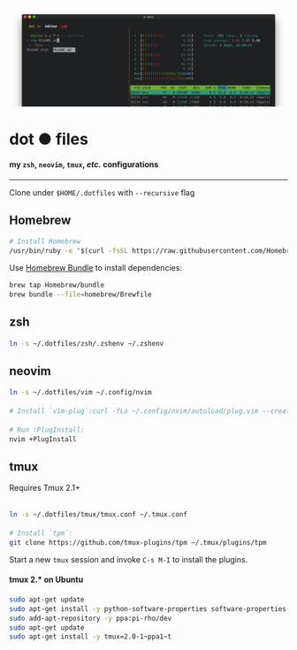 ![preview](./preview.png)

# dot ● files

#### my `zsh`, `neovim`, `tmux`, _etc._ configurations

---

Clone under `$HOME/.dotfiles` with `--recursive` flag


## Homebrew


```bash
# Install Homebrew
/usr/bin/ruby -e "$(curl -fsSL https://raw.githubusercontent.com/Homebrew/install/master/install)"
```

Use [Homebrew Bundle](https://github.com/Homebrew/homebrew-bundle) to install dependencies:

```bash
brew tap Homebrew/bundle
brew bundle --file=homebrew/Brewfile
```

## zsh

```bash
ln -s ~/.dotfiles/zsh/.zshenv ~/.zshenv
```


## neovim

```bash
ln -s ~/.dotfiles/vim ~/.config/nvim

# Install `vim-plug`:curl -fLo ~/.config/nvim/autoload/plug.vim --create-dirs https://raw.githubusercontent.com/junegunn/vim-plug/master/plug.vim

# Run :PlugInstall:
nvim +PlugInstall
```

## tmux

Requires Tmux 2.1+

```bash

ln -s ~/.dotfiles/tmux/tmux.conf ~/.tmux.conf

# Install `tpm`:
git clone https://github.com/tmux-plugins/tpm ~/.tmux/plugins/tpm
```

Start a new `tmux` session and invoke `C-s M-I` to install the plugins.

#### tmux 2.* on Ubuntu
```bash
sudo apt-get update
sudo apt-get install -y python-software-properties software-properties-common
sudo add-apt-repository -y ppa:pi-rho/dev
sudo apt-get update
sudo apt-get install -y tmux=2.0-1~ppa1~t
```

